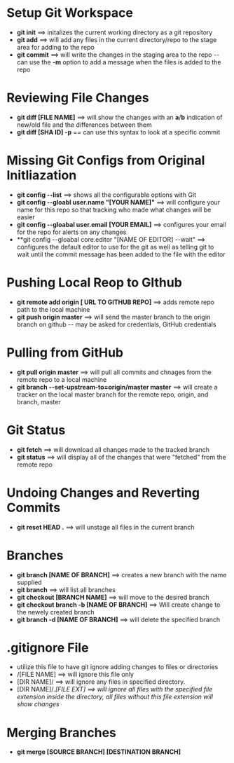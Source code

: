 # Setup Git Workspace
* **git init** ==> initalizes the current working directory as a git repository
* **git add** ==> will add any files in the current directory/repo to the stage area for adding to the repo
* **git commit** ==> will write the changes in the staging area to the repo
	-- can use the **-m** option to add a message when the files is added to the repo

# Reviewing File Changes	
* **git diff [FILE NAME]** ==> will show the changes with an **a**/**b** indication of new/old file and the differences between them
* **git diff [SHA ID] -p** == can use this syntax to look at a specific commit

# Missing Git Configs from Original Initliazation
* **git config --list** ==> shows all the configurable options with Git
* **git config --gloabl user.name "[YOUR NAME]"** ==> will configure your name for this repo so that tracking who made what changes will be easier
* **git config --gloabal user.email [YOUR EMAIL]** ==> configures your email for the repo for alerts on any changes
* **git config --gloabal core.editor "[NAME OF EDITOR] --wait" ==> configures the default editor to use for the git as well as telling git to wait until the commit message has been added to the file with the editor  	
# Pushing Local Reop to GIthub
* **git remote add origin [ URL TO GITHUB REPO]** ==> adds remote repo path to the local machine
* **git push origin master** ==> will send the master branch to the origin branch on github
	-- may be asked for credentials, GitHub credentials

# Pulling from GitHub
* **git pull origin master** ==> will pull all commits and chnages from the remote repo to a local machine
* **git branch --set-upstream-to=origin/master master** ==> will create a tracker on the local master branch for the remote repo, origin, and branch, master
	
# Git Status
* **git fetch** ==> will download all changes made to the tracked branch
* **git status** ==> will display all of the changes that were "fetched" from the remote repo

# Undoing Changes and Reverting Commits
* **git reset HEAD .** ==> will unstage all files in the current branch
	
# Branches
* **git branch [NAME OF BRANCH]** ==> creates a new branch with the name supplied
* **git branch** ==> will list all branches
* **git checkout [BRANCH NAME]** ==> will move to the desired branch
* **git checkout branch -b [NAME OF BRANCH]** ==> Will create change to the newely created branch
* **git branch -d [NAME OF BRANCH]** ==> will delete the specified branch

# .gitignore File

* utilize this file to have git ignore adding changes to files or directories
* /[FILE NAME] ==> will ignore this file only
* [DIR NAME]/ ==> will ignore any files in specified directory.
* [DIR NAME]/*.[FILE EXT] ==> will ignore all files with the specified file extension inside the directory, all files without this file extension will show changes*

# Merging Branches
* **git merge [SOURCE BRANCH] [DESTINATION BRANCH]**
